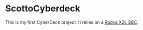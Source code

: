 # ScottoCyberdeck
This is my first CyberDeck project. It relies on a [Radxa X2L SBC](https://radxa.com/products/x/x2l/). 
